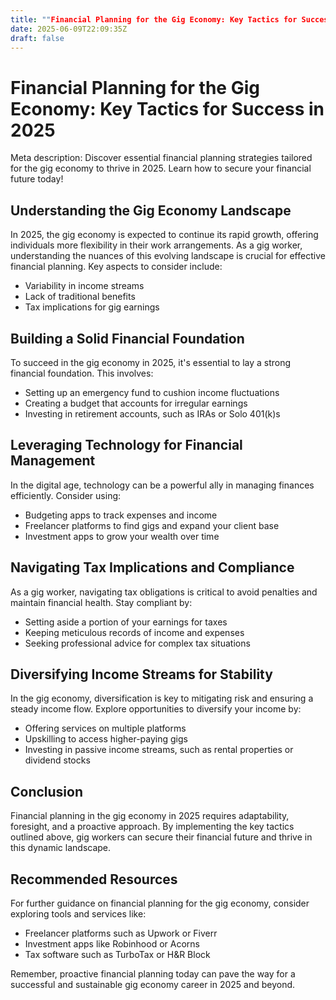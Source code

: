 ```yaml
---
title: ""Financial Planning for the Gig Economy: Key Tactics for Success in 2025""
date: 2025-06-09T22:09:35Z
draft: false
---
```


# Financial Planning for the Gig Economy: Key Tactics for Success in 2025

Meta description: Discover essential financial planning strategies tailored for the gig economy to thrive in 2025. Learn how to secure your financial future today!

## Understanding the Gig Economy Landscape

In 2025, the gig economy is expected to continue its rapid growth, offering individuals more flexibility in their work arrangements. As a gig worker, understanding the nuances of this evolving landscape is crucial for effective financial planning. Key aspects to consider include:

- Variability in income streams
- Lack of traditional benefits
- Tax implications for gig earnings

## Building a Solid Financial Foundation

To succeed in the gig economy in 2025, it's essential to lay a strong financial foundation. This involves:

- Setting up an emergency fund to cushion income fluctuations
- Creating a budget that accounts for irregular earnings
- Investing in retirement accounts, such as IRAs or Solo 401(k)s

## Leveraging Technology for Financial Management

In the digital age, technology can be a powerful ally in managing finances efficiently. Consider using:

- Budgeting apps to track expenses and income
- Freelancer platforms to find gigs and expand your client base
- Investment apps to grow your wealth over time

## Navigating Tax Implications and Compliance

As a gig worker, navigating tax obligations is critical to avoid penalties and maintain financial health. Stay compliant by:

- Setting aside a portion of your earnings for taxes
- Keeping meticulous records of income and expenses
- Seeking professional advice for complex tax situations

## Diversifying Income Streams for Stability

In the gig economy, diversification is key to mitigating risk and ensuring a steady income flow. Explore opportunities to diversify your income by:

- Offering services on multiple platforms
- Upskilling to access higher-paying gigs
- Investing in passive income streams, such as rental properties or dividend stocks

## Conclusion

Financial planning in the gig economy in 2025 requires adaptability, foresight, and a proactive approach. By implementing the key tactics outlined above, gig workers can secure their financial future and thrive in this dynamic landscape.

## Recommended Resources

For further guidance on financial planning for the gig economy, consider exploring tools and services like:

- Freelancer platforms such as Upwork or Fiverr
- Investment apps like Robinhood or Acorns
- Tax software such as TurboTax or H&R Block

Remember, proactive financial planning today can pave the way for a successful and sustainable gig economy career in 2025 and beyond.